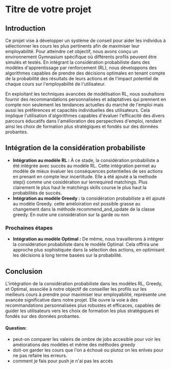 # Titre de votre projet

## Introduction

Ce projet vise à développer un système de conseil pour aider les individus à sélectionner les cours les plus pertinents afin de maximiser leur employabilité. Pour atteindre cet objectif, nous avons conçu un environnement Gymnasium spécifique où différents profils peuvent être simulés et testés. En intégrant la considération probabiliste dans des modèles d'apprentissage par renforcement (RL), nous développons des algorithmes capables de prendre des décisions optimales en tenant compte de la probabilité des résultats de leurs actions et de l'impact potentiel de chaque cours sur l'employabilité de l'utilisateur.

En exploitant les techniques avancées de modélisation RL, nous souhaitons fournir des recommandations personnalisées et adaptatives qui prennent en compte non seulement les tendances actuelles du marché de l'emploi mais aussi les préférences et capacités individuelles des utilisateurs. Cela implique l'utilisation d'algorithmes capables d'évaluer l'efficacité des divers parcours éducatifs dans l'amélioration des perspectives d'emploi, rendant ainsi les choix de formation plus stratégiques et fondés sur des données probantes.

## Intégration de la considération probabiliste

- **Intégration au modèle RL :** À ce stade, la considération probabiliste a été intégrée avec succès au modèle RL. Cette intégration permet au modèle de mieux évaluer les conséquences potentielles de ses actions en prenant en compte leur incertitude. Elle a été ajouté a la methode step() comme une coisidération sur lenrequired matchings. Plus clairement le plus haut le matchings skills course le plus haut la probabilités de succés.
- **Intégration au modèle Greedy :**  la considération probabiliste a étl ajouté au modèle Greedy. cette améloiration est possible grasse au changement dans la méthode recommend_and_update de la classe greedy. En outre une considération sur la garde ou non 


### Prochaines étapes



- **Intégration au modèle Optimal :** De même, nous travaillerons à intégrer la considération probabiliste dans le modèle Optimal. Cela offrira une approche plus sophistiquée dans la sélection des actions, en optimisant les décisions à long terme basées sur la probabilité.

## Conclusion

L'intégration de la considération probabiliste dans les modèles RL, Greedy, et Optimal, associée à notre objectif de conseiller les profils sur les meilleurs cours à prendre pour maximiser leur employabilité, représente une avancée significative dans notre projet. Elle ouvre la voie à des recommandations personnalisées plus robustes et efficaces, capables de guider les utilisateurs vers les choix de formation les plus stratégiques et fondés sur des données probantes.

#### Question:
- peut-on comparer les valeirs de ombre de jobs accesible pour voir les améiorations des modéles et même des méthodes greedy
- doit-on garder les cours que l'on a échoué ou plutoz on les enlves pour ne pas refaire les erreurs.
- comment je fais pour push je n'ai pas les accés 
